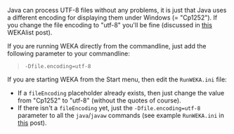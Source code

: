 Java can process UTF-8 files without any problems, it is just that Java uses a different encoding for displaying them under Windows (= "Cp1252"). If you change the file encoding to "utf-8" you'll be fine (discussed in [this](https://list.waikato.ac.nz/pipermail/wekalist/2008-July/013981.html) WEKAlist post).

If you are running WEKA directly from the commandline, just add the following parameter to your commandline:

> `-Dfile.encoding=utf-8`

If you are starting WEKA from the Start menu, then edit the `RunWEKA.ini` file:

* If a `fileEncoding` placeholder already exists, then just change the value from "Cp1252" to "utf-8" (without the quotes of course).
* If there isn't a `fileEncoding` yet, just the `-Dfile.encoding=utf-8` parameter to all the `java`/`javaw` commands (see example `RunWEKA.ini` in [this](https://list.waikato.ac.nz/pipermail/wekalist/2008-July/013981.html) post).
